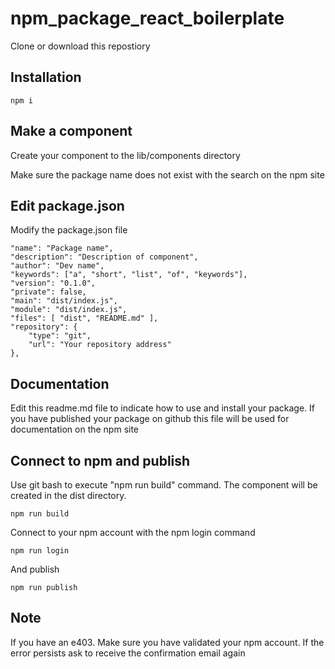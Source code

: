 # npm_package_react_boilerplate

Clone or download this repostiory

## Installation

```
npm i
```

## Make a component

Create your component to the lib/components directory

Make sure the package name does not exist with the search on the npm site

## Edit package.json

Modify the package.json file

```
"name": "Package name",
"description": "Description of component",
"author": "Dev name",
"keywords": ["a", "short", "list", "of", "keywords"],
"version": "0.1.0",
"private": false,
"main": "dist/index.js",
"module": "dist/index.js",
"files": [ "dist", "README.md" ],
"repository": {
    "type": "git",
    "url": "Your repository address"
},
```

## Documentation


Edit this readme.md file to indicate how to use and install your package. If you have published your package on github this file will be used for documentation on the npm site

## Connect to npm and publish

Use git bash to execute "npm run build" command. The component will be created in the dist directory.

```
npm run build
```

Connect to your npm account with the npm login command


```
npm run login
```

And publish

```
npm run publish
```


## Note

If you have an e403. Make sure you have validated your npm account. If the error persists ask to receive the confirmation email again



